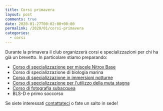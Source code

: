 ```yaml
---
title: Corsi primavera
layout: post
comments: true
date: 2020-01-27T00:02:00+00:00
permalink: /2020/01/corsi-primavera
categories:
  - corsi
---
```


Durante la primavera il club organizzerà corsi e specializzazioni per chi ha già un brevetto. In particolare stiamo preparando:

- [Corso di specializzazione per miscele Nitrox Base](/didattica-nitrox-base)
- Corso di specializzazione di biologia marina
- [Corso di specializzazione in immersioni notturne](/didattica-immersione-notturna)
- [Corso di specializzazione per l'utilizzo della muta stagna](/didattica-immersione-con-muta-stagna)
- [Corso di fotografia subacquea](/didattica-fotografia-subacquea/)
- BLS-D e primo soccorso

Se siete interessati [contattateci](/contattaci) o fate un salto in sede!
